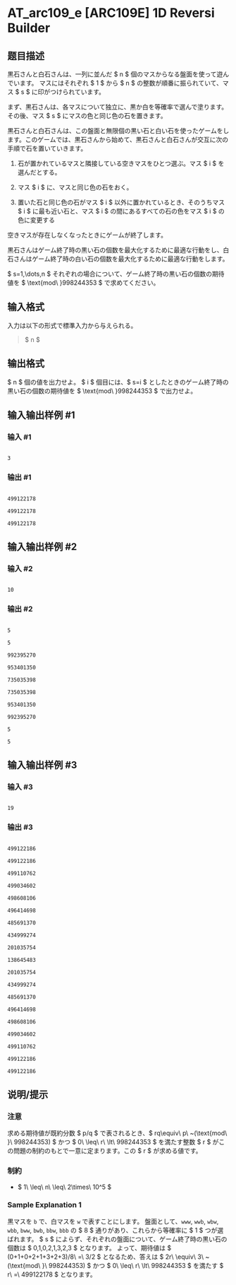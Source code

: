 # AT_arc109_e [ARC109E] 1D Reversi Builder

## 题目描述

[problemUrl]: https://atcoder.jp/contests/arc109/tasks/arc109_e

黒石さんと白石さんは、一列に並んだ $ n $ 個のマスからなる盤面を使って遊んでいます。 マスにはそれぞれ $ 1 $ から $ n $ の整数が順番に振られていて、マス $ s $ に印がつけられています。

まず、黒石さんは、各マスについて独立に、黒か白を等確率で選んで塗ります。その後、マス $ s $ にマスの色と同じ色の石を置きます。

黒石さんと白石さんは、この盤面と無限個の黒い石と白い石を使ったゲームをします。このゲームでは、黒石さんから始めて、黒石さんと白石さんが交互に次の手順で石を置いていきます。

1. 石が置かれているマスと隣接している空きマスをひとつ選ぶ。マス $ i $ を選んだとする。
2. マス $ i $ に、マスと同じ色の石をおく。
3. 置いた石と同じ色の石がマス $ i $ 以外に置かれているとき、そのうちマス $ i $ に最も近い石と、マス $ i $ の間にあるすべての石の色をマス $ i $ の色に変更する

空きマスが存在しなくなったときにゲームが終了します。

黒石さんはゲーム終了時の黒い石の個数を最大化するために最適な行動をし、白石さんはゲーム終了時の白い石の個数を最大化するために最適な行動をします。

$ s=1,\dots,n $ それぞれの場合について、ゲーム終了時の黒い石の個数の期待値を $ \text{mod\ }998244353 $ で求めてください。

## 输入格式

入力は以下の形式で標準入力から与えられる。

> $ n $

## 输出格式

$ n $ 個の値を出力せよ。 $ i $ 個目には、$ s=i $ としたときのゲーム終了時の黒い石の個数の期待値を $ \text{mod\ }998244353 $ で出力せよ。

## 输入输出样例 #1

### 输入 #1

```
3
```

### 输出 #1

```
499122178
499122178
499122178
```

## 输入输出样例 #2

### 输入 #2

```
10
```

### 输出 #2

```
5
5
992395270
953401350
735035398
735035398
953401350
992395270
5
5
```

## 输入输出样例 #3

### 输入 #3

```
19
```

### 输出 #3

```
499122186
499122186
499110762
499034602
498608106
496414698
485691370
434999274
201035754
138645483
201035754
434999274
485691370
496414698
498608106
499034602
499110762
499122186
499122186
```

## 说明/提示

### 注意

求める期待値が既約分数 $ p/q $ で表されるとき、$ rq\equiv\ p\ ~(\text{mod\ }\ 998244353) $ かつ $ 0\ \leq\ r\ \lt\ 998244353 $ を満たす整数 $ r $ がこの問題の制約のもとで一意に定まります。この $ r $ が求める値です。

### 制約

- $ 1\ \leq\ n\ \leq\ 2\times\ 10^5 $

### Sample Explanation 1

黒マスを `b` で、白マスを `w` で表すことにします。 盤面として、`www`, `wwb`, `wbw`, `wbb`, `bww`, `bwb`, `bbw`, `bbb` の $ 8 $ 通りがあり、これらから等確率に $ 1 $ つが選ばれます。 $ s $ によらず、それぞれの盤面について、ゲーム終了時の黒い石の個数は $ 0,1,0,2,1,3,2,3 $ となります。 よって、期待値は $ (0+1+0+2+1+3+2+3)/8\ =\ 3/2 $ となるため、答えは $ 2r\ \equiv\ 3\ ~(\text{mod\ }\ 998244353) $ かつ $ 0\ \leq\ r\ \lt\ 998244353 $ を満たす $ r\ =\ 499122178 $ となります。